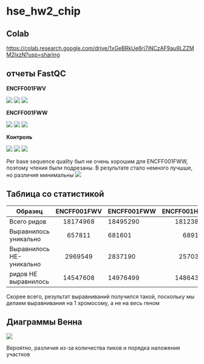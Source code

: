 # hse_hw2_chip

## Colab
https://colab.research.google.com/drive/1xGeBRkUe6rj7iNCzAF9au9LZZMM2IxzN?usp=sharing

## отчеты FastQC


**ENCFF001FWV**


![](img_fastq/1.png)
![](img_fastq/2.png)
![](img_fastq/3.png)


**ENCFF001FWW**


![](img_fastq/4.png)
![](img_fastq/5.png)
![](img_fastq/6.png)


**Контроль**


![](img_fastq/7.png)
![](img_fastq/8.png)
![](img_fastq/9.png)

Per base sequence quality был не очень хорошим для ENCFF001FWW, поэтому чтения были подрезаны. В результате стало немного лучшше, но различия минимальны
![](img_fastq/10.png)

## Таблица со статистикой



| **Образец**   | **ENCFF001FWV**    | **ENCFF001FWW**| **ENCFF001HTT** |
| ------------- |:------------------:| -----| -----:|
| Всего ридов| 18174968 | 18495290 | 18123856 |
| Выравнилось уникально | 657811 | 681601 |  689129 |
| Выравнилось НЕ-уникально |  2969549 | 2837190 | 2570390 |
| ридов НЕ выравнилось | 14547608 | 14976499 | 14864337 |

Скорее всего, результат выравниваний получился такой, поскольку мы делаем выравнивания на 1 хромосому, а не на весь геном


## Диаграммы Венна
![](ven.png)

Вероятно, различия из-за количества пиков и порядка наложения участков
